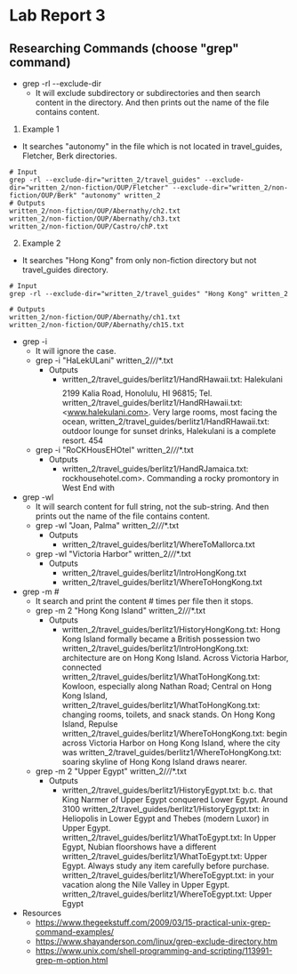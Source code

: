 # Lab Report 3
## Researching Commands (choose "grep" command)
* grep -rl --exclude-dir
  * It will exclude subdirectory or subdirectories and then search content in the directory. And then prints out the name of the file contains content.
1) Example 1
  * It searches "autonomy" in the file which is not located in travel_guides, Fletcher, Berk directories.
    

```
# Input
grep -rl --exclude-dir="written_2/travel_guides" --exclude-dir="written_2/non-fiction/OUP/Fletcher" --exclude-dir="written_2/non-fiction/OUP/Berk" "autonomy" written_2
# Outputs
written_2/non-fiction/OUP/Abernathy/ch2.txt
written_2/non-fiction/OUP/Abernathy/ch3.txt
written_2/non-fiction/OUP/Castro/chP.txt
```
      
2) Example 2
  * It searches "Hong Kong" from only non-fiction directory but not travel_guides directory.

```
# Input
grep -rl --exclude-dir="written_2/travel_guides" "Hong Kong" written_2

# Outputs
written_2/non-fiction/OUP/Abernathy/ch1.txt
written_2/non-fiction/OUP/Abernathy/ch15.txt
```
      
  * grep -i
    * It will ignore the case. 
    * grep -i "HaLekULani" written_2/*/*/*.txt
      * Outputs
        * written_2/travel_guides/berlitz1/HandRHawaii.txt:        Halekulani $$$$ 2199 Kalia Road, Honolulu, HI 96815; Tel.
written_2/travel_guides/berlitz1/HandRHawaii.txt:        <www.halekulani.com>. Very large rooms, most facing the ocean,
written_2/travel_guides/berlitz1/HandRHawaii.txt:        outdoor lounge for sunset drinks, Halekulani is a complete resort. 454
    * grep -i "RoCKHousEHOtel" written_2/*/*/*.txt
      * Outputs
        * written_2/travel_guides/berlitz1/HandRJamaica.txt:        rockhousehotel.com>. Commanding a rocky promontory in West End with
  * grep -wl
    * It will search content for full string, not the sub-string. And then prints out the name of the file contains content.
    * grep -wl "Joan, Palma" written_2/*/*/*.txt
      * Outputs
        * written_2/travel_guides/berlitz1/WhereToMallorca.txt
    * grep -wl "Victoria Harbor" written_2/*/*/*.txt
      * Outputs
        * written_2/travel_guides/berlitz1/IntroHongKong.txt
        * written_2/travel_guides/berlitz1/WhereToHongKong.txt
  * grep -m #
    * It search and print the content # times per file then it stops. 
    * grep -m 2 "Hong Kong Island" written_2/*/*/*.txt
      * Outputs
        * written_2/travel_guides/berlitz1/HistoryHongKong.txt:        Hong Kong Island formally became a British possession two
written_2/travel_guides/berlitz1/IntroHongKong.txt:        architecture are on Hong Kong Island. Across Victoria Harbor, connected
written_2/travel_guides/berlitz1/WhatToHongKong.txt:        Kowloon, especially along Nathan Road; Central on Hong Kong Island,
written_2/travel_guides/berlitz1/WhatToHongKong.txt:        changing rooms, toilets, and snack stands. On Hong Kong Island, Repulse
written_2/travel_guides/berlitz1/WhereToHongKong.txt:        begin across Victoria Harbor on Hong Kong Island, where the city was
written_2/travel_guides/berlitz1/WhereToHongKong.txt:        soaring skyline of Hong Kong Island draws nearer.
    * grep -m 2 "Upper Egypt" written_2/*/*/*.txt
      * Outputs
        * written_2/travel_guides/berlitz1/HistoryEgypt.txt:        b.c. that King Narmer of Upper Egypt conquered Lower Egypt. Around 3100
written_2/travel_guides/berlitz1/HistoryEgypt.txt:        in Heliopolis in Lower Egypt and Thebes (modern Luxor) in Upper Egypt.
written_2/travel_guides/berlitz1/WhatToEgypt.txt:        In Upper Egypt, Nubian floorshows have a different
written_2/travel_guides/berlitz1/WhatToEgypt.txt:        Upper Egypt. Always study any item carefully before purchase.
written_2/travel_guides/berlitz1/WhereToEgypt.txt:        in your vacation along the Nile Valley in Upper Egypt.
written_2/travel_guides/berlitz1/WhereToEgypt.txt:        Upper Egypt
  * Resources
    * https://www.thegeekstuff.com/2009/03/15-practical-unix-grep-command-examples/
    * https://www.shayanderson.com/linux/grep-exclude-directory.htm
    * https://www.unix.com/shell-programming-and-scripting/113991-grep-m-option.html
